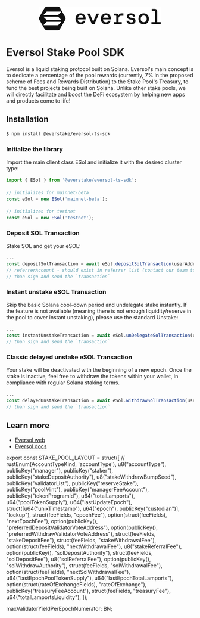 <div align="center">
<a href="https://eversol.one/">

![Esol logo](src/logo/esol.svg?raw=true 'Eversol')

</a>
</div>

# Eversol Stake Pool SDK

Eversol is a liquid staking protocol built on Solana. Eversol's main concept is to dedicate a percentage of the pool rewards (currently, 7% in the proposed scheme of Fees and Rewards Distribution) to the Stake Pool's Treasury, to fund the best projects being built on Solana. Unlike other stake pools, we will directly facilitate and boost the DeFi ecosystem by helping new apps and products come to life!

## Installation

```bash
$ npm install @everstake/eversol-ts-sdk
```

### Initialize the library

Import the main client class ESol and initialize it with the desired cluster type:

```ts
import { ESol } from '@everstake/eversol-ts-sdk';

// initializes for mainnet-beta
const eSol = new ESol('mainnet-beta');

// initializes for testnet
const eSol = new ESol('testnet');
```

### Deposit SOL Transaction

Stake SOL and get your eSOL:

```ts
...
const depositSolTransaction = await eSol.depositSolTransaction(userAddress, amountLamports, referrerAccount)
// referrerAccount - should exist in referrer list (contact our team to add your address)
// than sign and send the `transaction`
```

### Instant unstake eSOL Transaction

Skip the basic Solana cool-down period and undelegate stake instantly. If the feature is not available (meaning there is not enough liquidity/reserve in the pool to cover instant unstaking), please use the standard Unstake:

```ts
...
const instantUnstakeTransaction = await eSol.unDelegateSolTransaction(userAddress, amountLamports)
// than sign and send the `transaction`
```

### Classic delayed unstake eSOL Transaction

Your stake will be deactivated with the beginning of a new epoch. Once the stake is inactive, feel free to withdraw the tokens within your wallet, in compliance with regular Solana staking terms.

```ts
...
const delayedUnstakeTransaction = await eSol.withdrawSolTransaction(userAddress, amountLamports)
// than sign and send the `transaction`
```

## Learn more

- [Eversol web](https://eversol.one/)
- [Eversol docs](https://docs.eversol.one/overview/welcome-to-eversol)

export const STAKE_POOL_LAYOUT = struct<StakePool>([
  // rustEnum(AccountTypeKind, 'accountType'),
  u8("accountType"),
  publicKey("manager"),
  publicKey("staker"),
  publicKey("stakeDepositAuthority"),
  u8("stakeWithdrawBumpSeed"),
  publicKey("validatorList"),
  publicKey("reserveStake"),
  publicKey("poolMint"),
  publicKey("managerFeeAccount"),
  publicKey("tokenProgramId"),
  u64("totalLamports"),
  u64("poolTokenSupply"),
  u64("lastUpdateEpoch"),
  struct([u64("unixTimestamp"), u64("epoch"), publicKey("custodian")], "lockup"),
  struct(feeFields, "epochFee"),
  option(struct(feeFields), "nextEpochFee"),
  option(publicKey(), "preferredDepositValidatorVoteAddress"),
  option(publicKey(), "preferredWithdrawValidatorVoteAddress"),
  struct(feeFields, "stakeDepositFee"),
  struct(feeFields, "stakeWithdrawalFee"),
  option(struct(feeFields), "nextWithdrawalFee"),
  u8("stakeReferralFee"),
  option(publicKey(), "solDepositAuthority"),
  struct(feeFields, "solDepositFee"),
  u8("solReferralFee"),
  option(publicKey(), "solWithdrawAuthority"),
  struct(feeFields, "solWithdrawalFee"),
  option(struct(feeFields), "nextSolWithdrawalFee"),
  u64("lastEpochPoolTokenSupply"),
  u64("lastEpochTotalLamports"),
  option(struct(rateOfExchangeFields), "rateOfExchange"),
  publicKey("treasuryFeeAccount"),
  struct(feeFields, "treasuryFee"),
  u64("totalLamportsLiquidity"),
]);

  maxValidatorYieldPerEpochNumerator: BN;
